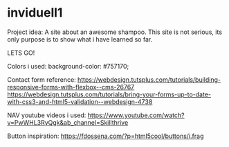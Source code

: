 # inviduell1

Project idea: 
A site about an awesome shampoo. This site is not serious, its only purpose is to show what i have learned so far.

LETS GO!

Colors i used:
background-color: #757170;

Contact form reference:
https://webdesign.tutsplus.com/tutorials/building-responsive-forms-with-flexbox--cms-26767
https://webdesign.tutsplus.com/tutorials/bring-your-forms-up-to-date-with-css3-and-html5-validation--webdesign-4738

NAV youtube videos i used:
https://www.youtube.com/watch?v=PwWHL3RyQgk&ab_channel=Skillthrive

Button inspiration:
https://fdossena.com/?p=html5cool/buttons/i.frag